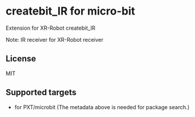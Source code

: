  # createbit_IR for micro-bit

Extension for XR-Robot createbit_IR

Note: IR receiver for XR-Robot receiver

## License

MIT

## Supported targets

* for PXT/microbit
(The metadata above is needed for package search.)
